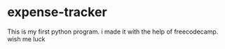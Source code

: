 # expense-tracker
This is my first python program. i made it with the help of freecodecamp. wish me luck
